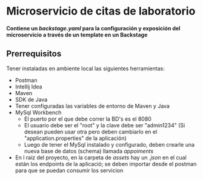 # Microservicio de citas de laboratorio

#### Contiene un _backstage.yaml_ para la configuración y exposición del microservicio a través de un template en un Backstage

## Prerrequisitos

Tener instaladas en ambiente local las siguientes herramientas:

* Postman
* Intellij Idea
* Maven
* SDK de Java
* Tener configuradas las variables de entorno de Maven y Java
* MySql Workbench
    * El puerto por el que debe correr la BD's es el 8080
    * El usuario debe ser el "root" y la clave debe ser "admin1234" (Si desean pueden usar otra pero deben cambiarlo en el "application.properties" de la aplicación)
    * Luego de tener el MySql instalado y configurado, deben crearle una nueva base de datos (schema) llamada _appoiments_
* En l raíz del proyecto, en la carpeta de _assets_ hay un _.json_ en el cual están los endpoints de la aplicació;  se deben importar desde el postman para que se puedan consumir los servicion

